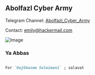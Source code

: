 ## Abolfazl Cyber Army

Telegram Channel: [Abolfazl_Cyber_Army](https://t.me/Abolfazl_Cyber_Army)

Contact: [emily@hackermail.com](mailto:emily@hackermail.com)

![Image](https://hajghasem.ir/wp-content/uploads/2021/12/iranhero.png)

### Ya Abbas
```markdown

For `HajGhasem Soleimani` ; salavat
